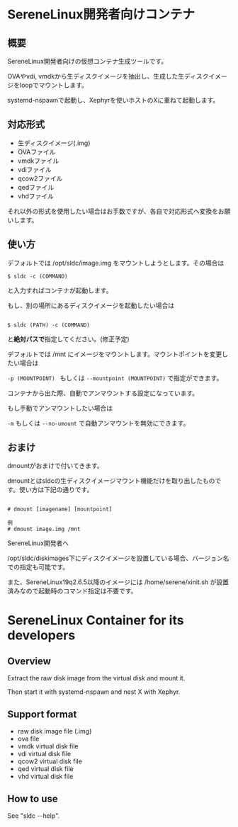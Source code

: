 # SereneLinux開発者向けコンテナ

## 概要

SereneLinux開発者向けの仮想コンテナ生成ツールです。

OVAやvdi, vmdkから生ディスクイメージを抽出し、生成した生ディスクイメージをloopでマウントします。

systemd-nspawnで起動し、Xephyrを使いホストのXに重ねて起動します。

## 対応形式

+ 生ディスクイメージ(.img)
+ OVAファイル
+ vmdkファイル
+ vdiファイル
+ qcow2ファイル
+ qedファイル
+ vhdファイル

それ以外の形式を使用したい場合はお手数ですが、各自で対応形式へ変換をお願いします。
## 使い方

デフォルトでは /opt/sldc/image.img をマウントしようとします。その場合は

```
$ sldc -c (COMMAND)
```

と入力すればコンテナが起動します。

もし、別の場所にあるディスクイメージを起動したい場合は

```

$ sldc (PATH) -c (COMMAND)

```

と**絶対パスで**指定してください。(修正予定)

デフォルトでは /mnt にイメージをマウントします。マウントポイントを変更したい場合は

`-p (MOUNTPOINT) ` もしくは `--mountpoint (MOUNTPOINT)` で指定ができます。

コンテナから出た際、自動でアンマウントする設定になっています。

もし手動でアンマウントしたい場合は

`-m` もしくは `--no-umount` で自動アンマウントを無効にできます。

## おまけ

dmountがおまけで付いてきます。

dmountとはsldcの生ディスクイメージマウント機能だけを取り出したものです。使い方は下記の通りです。

```

# dmount [imagename] [mountpoint]

例
# dmount image.img /mnt

```

SereneLinux開発者へ

/opt/sldc/diskimages下にディスクイメージを設置している場合、バージョン名での指定も可能です。

また、SereneLinux19q2.6.5以降のイメージには /home/serene/xinit.sh が設置済みなので起動時のコマンド指定は不要です。

# SereneLinux Container for its developers

## Overview

Extract the raw disk image from the virtual disk and mount it.

Then start it with systemd-nspawn and nest X with Xephyr.

## Support format

+ raw disk image file (.img)
+ ova file
+ vmdk virtual disk file
+ vdi virtual disk file
+ qcow2 virtual disk file
+ qed virtual disk file
+ vhd virtual disk file

## How to use
See "sldc --help".
